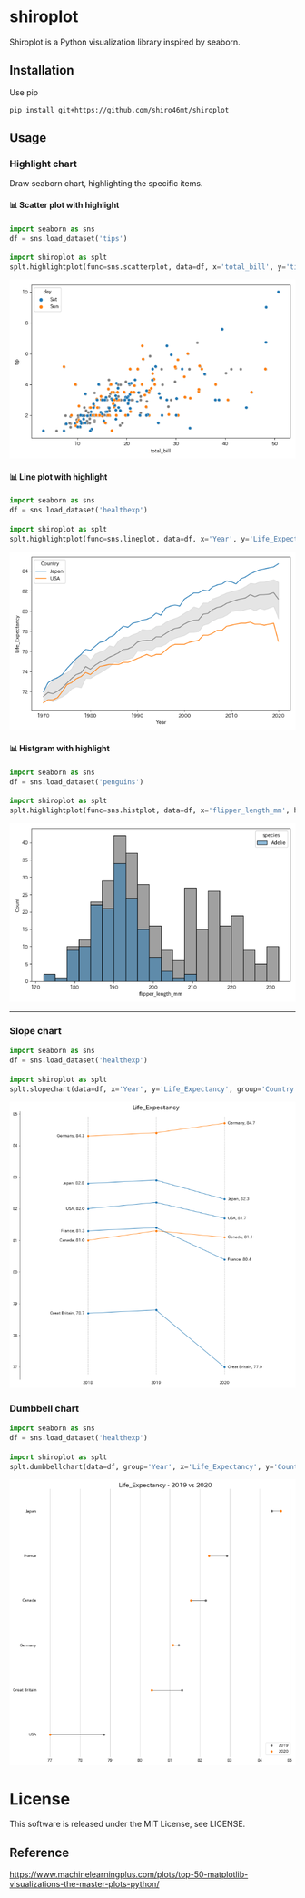 # shiroplot
Shiroplot is a Python visualization library inspired by seaborn.

## Installation
Use pip
```
pip install git+https://github.com/shiro46mt/shiroplot
```

## Usage

### Highlight chart
Draw seaborn chart, highlighting the specific items.

#### 📊 Scatter plot with highlight
```python
import seaborn as sns
df = sns.load_dataset('tips')

import shiroplot as splt
splt.highlightplot(func=sns.scatterplot, data=df, x='total_bill', y='tip', hue='day', highlights=['Sat', 'Sun'], ax=ax)
```
![highlight-scatterplot-01](https://raw.githubusercontent.com/shiro46mt/shiroplot/images/highlight-scatterplot-01.png)

#### 📊 Line plot with highlight
```python
import seaborn as sns
df = sns.load_dataset('healthexp')

import shiroplot as splt
splt.highlightplot(func=sns.lineplot, data=df, x='Year', y='Life_Expectancy', hue='Country', highlights=['Japan', 'USA'], ax=ax)
```
![highlight-lineplot-01](https://raw.githubusercontent.com/shiro46mt/shiroplot/images/highlight-lineplot-01.png)

#### 📊 Histgram with highlight
```python
import seaborn as sns
df = sns.load_dataset('penguins')

import shiroplot as splt
splt.highlightplot(func=sns.histplot, data=df, x='flipper_length_mm', hue='species', highlights='Adelie', binwidth=3, ax=ax)
```
![highlight-histplot-01](https://raw.githubusercontent.com/shiro46mt/shiroplot/images/highlight-histplot-01.png)

---

### Slope chart
```python
import seaborn as sns
df = sns.load_dataset('healthexp')

import shiroplot as splt
splt.slopechart(data=df, x='Year', y='Life_Expectancy', group='Country', x_items=[2018, 2019, 2020], fmt='{:.1f}')
```
![slopechart-01](https://raw.githubusercontent.com/shiro46mt/shiroplot/images/slopechart-01.png)

### Dumbbell chart
```python
import seaborn as sns
df = sns.load_dataset('healthexp')

import shiroplot as splt
splt.dumbbellchart(data=df, group='Year', x='Life_Expectancy', y='Country', group_items=[2019, 2020], ax=ax)
```
![dumbbellchart-01](https://raw.githubusercontent.com/shiro46mt/shiroplot/images/dumbbellchart-01.png)

# License
This software is released under the MIT License, see LICENSE.

## Reference
https://www.machinelearningplus.com/plots/top-50-matplotlib-visualizations-the-master-plots-python/
